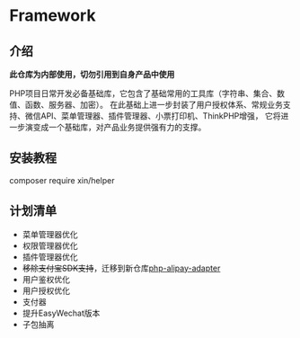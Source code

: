 # Framework

## 介绍

**此仓库为内部使用，切勿引用到自身产品中使用**

PHP项目日常开发必备基础库，它包含了基础常用的工具库（字符串、集合、数值、函数、服务器、加密）。
在此基础上进一步封装了用户授权体系、常规业务支持、微信API、菜单管理器、插件管理器、小票打印机、ThinkPHP增强，
它将进一步演变成一个基础库，对产品业务提供强有力的支撑。

## 安装教程

composer require xin/helper

## 计划清单

- 菜单管理器优化
- 权限管理器优化
- 插件管理器优化
- ~~移除支付宝SDK支持~~，迁移到新仓库[php-alipay-adapter](https://gitee.com/liuxiaojinla/php-alipay-adapter)
- 用户鉴权优化
- 用户授权优化
- 支付器
- 提升EasyWechat版本
- 子包抽离